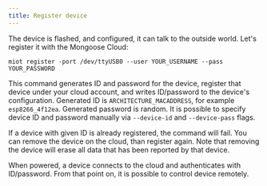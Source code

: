 ```yaml
---
title: Register device
---
```


The device is flashed, and configured, it can talk to the outside world.
Let's register it with the Mongoose Cloud:

```
miot register -port /dev/ttyUSB0 --user YOUR_USERNAME --pass YOUR_PASSWORD
```

This command generates ID and password for the device, register that
device under your cloud account, and writes ID/password to the device's
configuration. Generated ID is `ARCHITECTURE_MACADDRESS`, for example
`esp8266_4f12ea`. Generated password is random. It is possible to specify
device ID and password manually via `--device-id` and `--device-pass` flags.

If a device with given ID is already registered, the command will fail.
You can remove the device on the cloud, than register again. Note that
removing the device will erase all data that has been reported by that device.

When powered, a device connects to the cloud and
authenticates with ID/password. From that point on, it is possible to control
device remotely.
